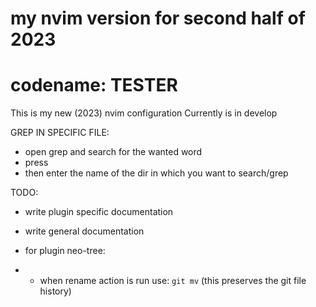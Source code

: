 # my nvim version for second half of 2023
# codename: TESTER

This is my new (2023) nvim configuration
Currently is in develop

GREP IN SPECIFIC FILE:
- open grep and search for the wanted word
- press <C-f>
- then enter the name of the dir in which you want to search/grep

TODO:

- write plugin specific documentation
- write general documentation

- for plugin neo-tree:
- - when rename action is run use: `git mv` (this preserves the git file history)

